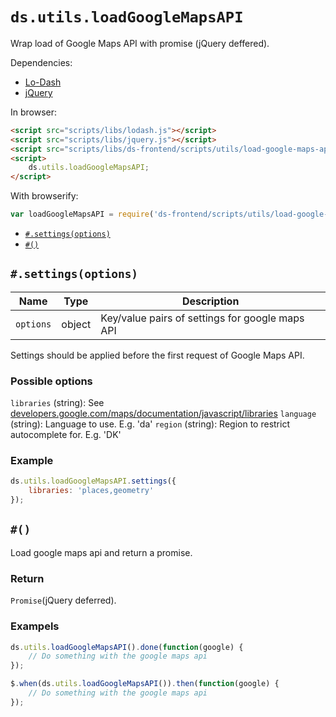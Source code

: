 # `ds.utils.loadGoogleMapsAPI`

Wrap load of Google Maps API with promise (jQuery deffered).

Dependencies:

- [Lo-Dash](https://lodash.com/)
- [jQuery](http://jquery.com/download/)

In browser:

```html
<script src="scripts/libs/lodash.js"></script>
<script src="scripts/libs/jquery.js"></script>
<script src="scripts/libs/ds-frontend/scripts/utils/load-google-maps-api.js"></script>
<script>
    ds.utils.loadGoogleMapsAPI;
</script>
```

With browserify:

```js
var loadGoogleMapsAPI = require('ds-frontend/scripts/utils/load-google-maps-api');
```

- [`#.settings(options)`](#settingsoptions)
- [`#()`](#)

## `#.settings(options)`

| Name | Type | Description |
| --- | --- | --- |
| `options` | object | Key/value pairs of settings for google maps API |

Settings should be applied before the first request of Google Maps API.

### Possible options

`libraries` (string): See [developers.google.com/maps/documentation/javascript/libraries](https://developers.google.com/maps/documentation/javascript/libraries)
`language` (string): Language to use. E.g. 'da'
`region` (string): Region to restrict autocomplete for. E.g. 'DK'

### Example

```js
ds.utils.loadGoogleMapsAPI.settings({
    libraries: 'places,geometry'
});
```

## `#()`

Load google maps api and return a promise.

### Return

`Promise`(jQuery deferred).

### Exampels

```js
ds.utils.loadGoogleMapsAPI().done(function(google) {
    // Do something with the google maps api
});
```

```js
$.when(ds.utils.loadGoogleMapsAPI()).then(function(google) {
    // Do something with the google maps api
});
```
